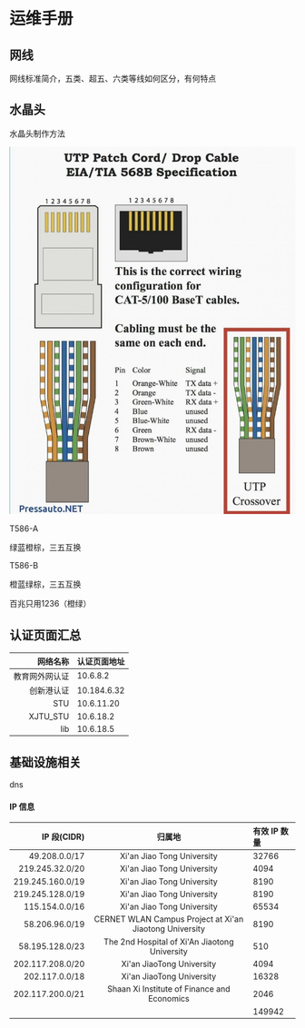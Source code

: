 # 运维手册

## 网线

网线标准简介，五类、超五、六类等线如何区分，有何特点



## 水晶头

水晶头制作方法

![RJ-45](../.gitbook/assets/image.png)

T586-A

绿蓝橙棕，三五互换



T586-B

橙蓝绿棕，三五互换

百兆只用1236（橙绿）









## 认证页面汇总



| 网络名称 | 认证页面地址 |
| ---: | :--- |
| 教育网外网认证 | 10.6.8.2 |
| 创新港认证  | 10.184.6.32 |
| STU | 10.6.11.20 |
| XJTU\_STU | 10.6.18.2 |
| lib | 10.6.18.5 |

## 基础设施相关

dns

#### IP 信息

| IP 段\(CIDR\) | 归属地 | 有效 IP 数量 |
| ---: | :---: | :--- |
| 49.208.0.0/17 | Xi'an Jiao Tong University | 32766 |
| 219.245.32.0/20 | Xi'an Jiao Tong University | 4094 |
| 219.245.160.0/19 | Xi'an Jiao Tong University | 8190 |
| 219.245.128.0/19 | Xi'an Jiao Tong University | 8190 |
| 115.154.0.0/16 | Xi'an Jiao Tong University | 65534 |
| 58.206.96.0/19 | CERNET WLAN Campus Project at Xi'an Jiaotong University | 8190 |
| 58.195.128.0/23 | The 2nd Hospital of Xi'An Jiaotong University | 510 |
| 202.117.208.0/20 | Xi'an JiaoTong University | 4094 |
| 202.117.0.0/18 | Xi'an JiaoTong University | 16328 |
| 202.117.200.0/21 | Shaan Xi Institute of Finance and Economics | 2046 |
|  |  | 149942 |



